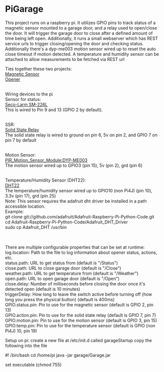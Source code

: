 PiGarage
========

This project runs on a raspberry pi.  It utilizes GPIO pins to track status of a magnetic sensor mounted to a garage door,
and a relay used to open/close the door.  It will trigger the garage door to close after a defined amount of time being
left open.  Additionally, it runs a small webserver which has REST service urls to trigger closing/opening the door
and checking status.  Additionally there's a dyp-me003 motion sensor wired up to reset the auto close timeout if motion
detected.  A temperature and humidity sensor can be attached to allow measurements to be fetched via REST url

Ties together these two projects:<br>
<a href="http://www.instructables.com/id/Raspberry-Pi-Garage-Door-Opener/?ALLSTEPS">Magnetic Sensor</a><br>
<a href="https://www.richlynch.com/2013/07/27/pi_garage_alert_1/">Opener</a><br><br>

Wiring devices to the pi<br>
Sensor for status:<br>
	<a href="http://www.smarthome.com/7455/Seco-Larm-SM-226L-Garage-Door-Contacts-for-Closed-Circuits/p.aspx">Seco-Larm SM-226L</a><br>
This is wired to Pin 9 and 13 (GPIO 2 by default).<br><br>

SSR:<br>
<a href="http://www.amazon.com/gp/product/B00E0NTPP4/ref=ox_ya_os_product_refresh_T1">Solid State Relay</a><br>
The solid state relay is wired to ground on pin 6, 5v on pin 2, and GPIO 7 on pin 7 by default<br><br>

Motion Sensor:<br>
<a href="http://www.elecfreaks.com/wiki/index.php?title=PIR_Motion_Sensor_Module:DYP-ME003">PIR_Motion_Sensor_Module:DYP-ME003</a><br>
The motion sensor wired up to GPIO3 (pin 15), 5v (pin 2), grd (pin 6)<br><br>

Temperature/Humidity Sensor (DHT22):<br>
<a href="ftp://imall.iteadstudio.com/Sensor/IM120712007/DS_IM120712007.pdf">DHT22</a><br>
The temperature/humidity sensor wired up to GPIO10 (non Pi4J) (pin 10), 3.3v (pin 17), grd (pin 25)<br>
Note:  This sensor requires the adafruit dht driver be installed in a path accessible location.<br>
Example:<br>
git clone git://github.com/adafruit/Adafruit-Raspberry-Pi-Python-Code.git<br>
cd Adafruit-Raspberry-Pi-Python-Code/Adafruit_DHT_Driver<br>
sudo cp Adafruit_DHT /usr/bin<br>
<br><br>

There are multiple configurable properties that can be set at runtime:<br>
log.location: Path to the file to log information about opener status, actions, etc.<br>
status.path: URL to get status from (default is "/Status")<br>
close.path: URL to close garage door (default is "/Close")<br>
weather.path: URL to get temperature from (default is "/Weather")<br>
open.path: URL to open garage door (default is "/Open")<br>
close.delay: Number of milliseconds before closing the door once it's detected open (default is 10 minutes)<br>
triggerDelay: How long to leave the switch active before turning off (how long you press the physical button) (default is 400ms)<br>
GPIO.status.pin: Pin to use for the magnetic sensor (default is GPIO 2, pin 13)<br>
GPIO.action.pin: Pin to use for the solid state relay (default is GPIO 7, pin 7)<br>
GPIO.motion.pin: Pin to use for the motion sensor (default is GPIO 3, pin 15)<br>
GPIO.temp.pin: Pin to use for the temperature sensor (default is GPIO (non Pi4J) 10, pin 19)


Setup on pi:
create a new file at /etc/init.d called garageStartup
copy the following into the file

#! /bin/bash
cd /home/pi
java -jar garage/Garage.jar

set executable (chmod 755)